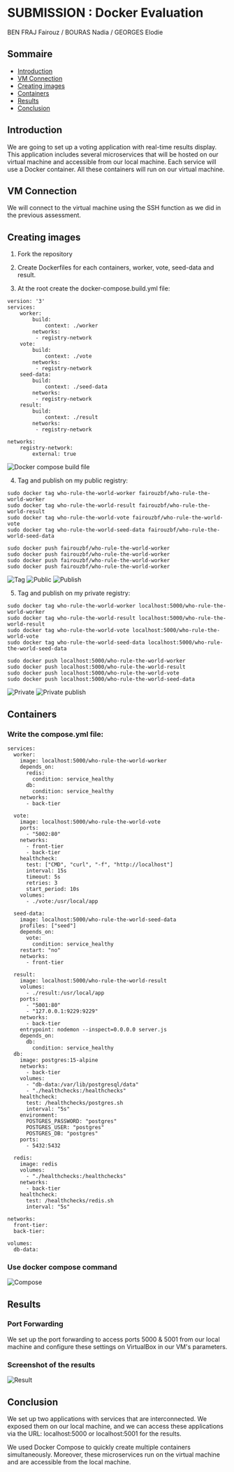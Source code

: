 # SUBMISSION : Docker Evaluation

BEN FRAJ Fairouz / BOURAS Nadia / GEORGES Elodie


## Sommaire

 - [Introduction](#introduction)
 - [VM Connection](#vm-connection)
 - [Creating images](#creating-images)
 - [Containers](#containers)
 - [Results](#results)
 - [Conclusion](#conclusion)

## Introduction

We are going to set up a voting application with real-time results display. This application includes several microservices that will be hosted on our virtual machine and accessible from our local machine. Each service will use a Docker container. All these containers will run on our virtual machine.

## VM Connection

We will connect to the virtual machine using the SSH function as we did in the previous assessment.

## Creating images

1. Fork the repository

2. Create Dockerfiles for each containers, worker, vote, seed-data and result.

3. At the root create the docker-compose.build.yml file: 
```
version: '3' 
services:
	worker:
		build:
			context: ./worker 
		networks: 
		 - registry-network 
	vote:
		build:
			context: ./vote 
		networks: 
		 - registry-network 
	seed-data: 
		build:
			context: ./seed-data 
		networks: 
		 - registry-network 
	result:
		build:
			context: ./result 
		networks:
		 - registry-network 

networks:
	registry-network: 
		external: true
```
![Docker compose build file](docker-compose-build.png)

4. Tag and publish on my public registry:
```
sudo docker tag who-rule-the-world-worker fairouzbf/who-rule-the-world-worker
sudo docker tag who-rule-the-world-result fairouzbf/who-rule-the-world-result
sudo docker tag who-rule-the-world-vote fairouzbf/who-rule-the-world-vote
sudo docker tag who-rule-the-world-seed-data fairouzbf/who-rule-the-world-seed-data

sudo docker push fairouzbf/who-rule-the-world-worker
sudo docker push fairouzbf/who-rule-the-world-worker
sudo docker push fairouzbf/who-rule-the-world-worker
sudo docker push fairouzbf/who-rule-the-world-worker
```

![Tag](tag.png)
![Public](public.png)
![Publish](publish.png)

5. Tag and publish on my private registry:
```
sudo docker tag who-rule-the-world-worker localhost:5000/who-rule-the-world-worker
sudo docker tag who-rule-the-world-result localhost:5000/who-rule-the-world-result
sudo docker tag who-rule-the-world-vote localhost:5000/who-rule-the-world-vote
sudo docker tag who-rule-the-world-seed-data localhost:5000/who-rule-the-world-seed-data

sudo docker push localhost:5000/who-rule-the-world-worker
sudo docker push localhost:5000/who-rule-the-world-result
sudo docker push localhost:5000/who-rule-the-world-vote
sudo docker push localhost:5000/who-rule-the-world-seed-data
```

![Private](private.png)
![Private publish](private-publish.png)

## Containers

### Write the compose.yml file:
```
services:
  worker:
    image: localhost:5000/who-rule-the-world-worker
    depends_on:
      redis:
        condition: service_healthy
      db:
        condition: service_healthy
    networks:
      - back-tier

  vote:
    image: localhost:5000/who-rule-the-world-vote
    ports:
      - "5002:80"
    networks:
      - front-tier
      - back-tier
    healthcheck:
      test: ["CMD", "curl", "-f", "http://localhost"]
      interval: 15s
      timeout: 5s
      retries: 3
      start_period: 10s
    volumes:
      - ./vote:/usr/local/app

  seed-data:
    image: localhost:5000/who-rule-the-world-seed-data
    profiles: ["seed"]
    depends_on:
      vote:
        condition: service_healthy
    restart: "no"
    networks:
      - front-tier

  result:
    image: localhost:5000/who-rule-the-world-result
    volumes:
      - ./result:/usr/local/app
    ports:
      - "5001:80"
      - "127.0.0.1:9229:9229"
    networks:
      - back-tier
    entrypoint: nodemon --inspect=0.0.0.0 server.js
    depends_on:
      db:
        condition: service_healthy
  db:
    image: postgres:15-alpine
    networks:
      - back-tier
    volumes:
      - "db-data:/var/lib/postgresql/data"
      - "./healthchecks:/healthchecks"
    healthcheck:
      test: /healthchecks/postgres.sh
      interval: "5s"
    environment:
      POSTGRES_PASSWORD: "postgres"
      POSTGRES_USER: "postgres"
      POSTGRES_DB: "postgres"
    ports:
      - 5432:5432

  redis:
    image: redis
    volumes:
      - "./healthchecks:/healthchecks"
    networks:
      - back-tier
    healthcheck:
      test: /healthchecks/redis.sh
      interval: "5s"

networks:
  front-tier:
  back-tier:

volumes:
  db-data:
```
### Use docker compose command
![Compose](compose.png)

## Results
### Port Forwarding
We set up the port forwarding to access ports 5000 & 5001 from our local machine and configure these settings on VirtualBox in our VM's parameters.

### Screenshot of the results
![Result](result.png)

## Conclusion

We set up two applications with services that are interconnected. We exposed them on our local machine, and we can access these applications via the URL: localhost:5000 or localhost:5001 for the results.

We used Docker Compose to quickly create multiple containers simultaneously. Moreover, these microservices run on the virtual machine and are accessible from the local machine.
